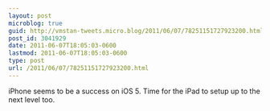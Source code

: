 ```yaml
---
layout: post
microblog: true
guid: http://vmstan-tweets.micro.blog/2011/06/07/78251151727923200.html
post_id: 3041929
date: 2011-06-07T18:05:03-0600
lastmod: 2011-06-07T18:05:03-0600
type: post
url: /2011/06/07/78251151727923200.html
---
```

iPhone seems to be a success on iOS 5. Time for the iPad to setup up to the next level too.
